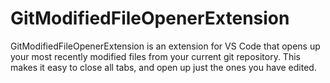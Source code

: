 # GitModifiedFileOpenerExtension
GitModifiedFileOpenerExtension is an extension for VS Code that opens up your most recently modified files from your current git repository.  This makes it easy to close all tabs, and open up just the ones you have edited.
